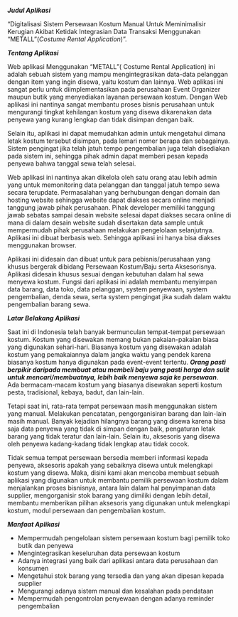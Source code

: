 **_Judul Aplikasi_**

“Digitalisasi Sistem Persewaan Kostum Manual Untuk Meminimalisir Kerugian Akibat Ketidak Integrasian Data Transaksi  Menggunakan “METALL”(_Costume Rental Application_)”.

**_Tentang Aplikasi_**

Web aplikasi Menggunakan “METALL”( Costume Rental Application) ini adalah sebuah sistem yang mampu mengintegrasikan data-data pelanggan dengan item yang ingin disewa, yaitu kostum dan lainnya. Web aplikasi ini sangat perlu untuk diimplementasikan pada perusahaan Event Organizer maupun butik yang menyediakan layanan persewaan kostum.
Dengan Web aplikasi ini nantinya sangat membantu proses bisnis perusahaan untuk mengurangi tingkat kehilangan kostum yang disewa dikarenakan data penyewa yang kurang lengkap dan tidak disimpan dengan baik.

Selain itu, aplikasi ini dapat memudahkan admin untuk mengetahui dimana letak kostum tersebut disimpan, pada lemari nomer berapa dan sebagainya. Sistem pengingat jika telah jatuh tempo pengembalian juga telah disediakan pada sistem ini, sehingga pihak admin dapat memberi pesan kepada penyewa bahwa tanggal sewa telah selesai.

Web aplikasi ini nantinya akan dikelola oleh satu orang atau lebih admin yang untuk memonitoring data pelanggan dan tanggal jatuh tempo sewa secara terupdate. Permasalahan yang berhubungan dengan domain dan hosting website sehingga website dapat diakses secara online menjadi tanggung jawab pihak perusahaan. Pihak developer memiliki tanggung jawab sebatas sampai desain website selesai dapat diakses secara online di mana di dalam desain website sudah disertakan data sample untuk mempermudah pihak perusahaan melakukan pengelolaan selanjutnya.
Aplikasi ini dibuat berbasis web. Sehingga aplikasi ini hanya bisa diakses menggunakan browser.

Aplikasi ini didesain dan dibuat untuk para pebisnis/perusahaan yang khusus bergerak dibidang Persewaan Kostum/Baju serta Aksesorisnya. Aplikasi didesain khusus sesuai dengan kebutuhan dalam hal sewa menyewa kostum. Fungsi dari aplikasi ini adalah membantu menyimpan data barang, data toko, data pelanggan, system penyewaan, system pengembalian, denda sewa, serta system pengingat jika sudah dalam waktu pengembalian barang sewa.

**_Latar Belakang Aplikasi_**

Saat ini di Indonesia telah banyak bermunculan tempat-tempat persewaan kostum. Kostum yang disewakan memang bukan pakaian-pakaian biasa yang digunakan sehari-hari. Biasanya kostum yang disewakan adalah kostum yang pemakaiannya dalam jangka waktu yang pendek karena biasanya kostum hanya digunakan pada event-event tertentu. **_Orang pasti berpikir daripada membuat atau membeli baju yang pasti harga dan sulit untuk mencari/membuatnya, lebih baik menyewa saja ke persewaan_**. Ada bermacam-macam kostum yang biasanya disewakan seperti kostum pesta, tradisional, kebaya, badut, dan lain-lain.

Tetapi saat ini, rata-rata tempat persewaan masih menggunakan sistem yang manual. Melakukan pencatatan, pengorganisiran barang dan lain-lain masih manual. Banyak kejadian hilangnya barang yang disewa karena bisa saja data penyewa yang tidak di simpan dengan baik, pengaturan letak barang yang tidak teratur dan lain-lain. Selain itu, aksesoris yang disewa oleh penyewa kadang-kadang tidak lengkap atau tidak cocok.

Tidak semua tempat persewaan bersedia memberi informasi kepada penyewa, aksesoris apakah yang sebaiknya disewa untuk melengkapi kostum yang disewa. Maka, disini kami akan mencoba membuat sebuah aplikasi yang digunakan untuk membantu pemilik persewaan kostum dalam menjalankan proses bisnisnya, antara lain dalam hal penyimpanan data supplier,  mengorganisir stok barang yang dimiliki dengan lebih detail, membantu memberikan pilihan aksesoris yang digunakan untuk melengkapi kostum, modul persewaan dan pengembalian kostum.

**_Manfaat Aplikasi_**

  * Mempermudah pengelolaan sistem persewaan kostum bagi pemilik toko butik dan penyewa
  * Mengintegrasikan keseluruhan data persewaan kostum
  * Adanya integrasi yang baik dari aplikasi antara data perusahaan dan konsumen
  * Mengetahui stok barang yang tersedia dan yang akan dipesan kepada supplier
  * Mengurangi adanya sistem manual dan kesalahan pada pendataan
  * Mempermudah pengontrolan penyewaan dengan adanya reminder pengembalian
